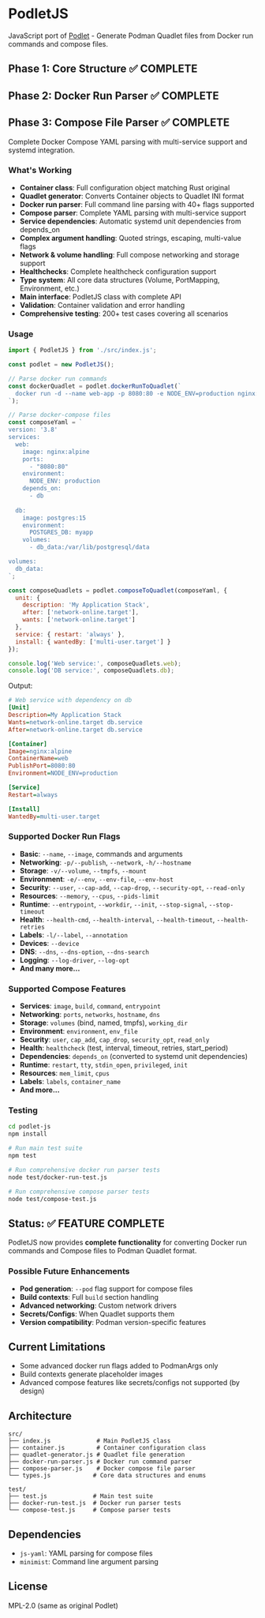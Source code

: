 # PodletJS

JavaScript port of [Podlet](https://github.com/containers/podlet) - Generate Podman Quadlet files from Docker run commands and compose files.

## Phase 1: Core Structure ✅ COMPLETE
## Phase 2: Docker Run Parser ✅ COMPLETE  
## Phase 3: Compose File Parser ✅ COMPLETE

Complete Docker Compose YAML parsing with multi-service support and systemd integration.

### What's Working

- **Container class**: Full configuration object matching Rust original
- **Quadlet generator**: Converts Container objects to Quadlet INI format  
- **Docker run parser**: Full command line parsing with 40+ flags supported
- **Compose parser**: Complete YAML parsing with multi-service support
- **Service dependencies**: Automatic systemd unit dependencies from depends_on
- **Complex argument handling**: Quoted strings, escaping, multi-value flags
- **Network & volume handling**: Full compose networking and storage support
- **Healthchecks**: Complete healthcheck configuration support
- **Type system**: All core data structures (Volume, PortMapping, Environment, etc.)
- **Main interface**: PodletJS class with complete API
- **Validation**: Container validation and error handling
- **Comprehensive testing**: 200+ test cases covering all scenarios

### Usage

```javascript
import { PodletJS } from './src/index.js';

const podlet = new PodletJS();

// Parse docker run commands
const dockerQuadlet = podlet.dockerRunToQuadlet(`
  docker run -d --name web-app -p 8080:80 -e NODE_ENV=production nginx:alpine
`);

// Parse docker-compose files
const composeYaml = `
version: '3.8'
services:
  web:
    image: nginx:alpine
    ports:
      - "8080:80"
    environment:
      NODE_ENV: production
    depends_on:
      - db
      
  db:
    image: postgres:15
    environment:
      POSTGRES_DB: myapp
    volumes:
      - db_data:/var/lib/postgresql/data

volumes:
  db_data:
`;

const composeQuadlets = podlet.composeToQuadlet(composeYaml, {
  unit: { 
    description: 'My Application Stack',
    after: ['network-online.target'],
    wants: ['network-online.target']
  },
  service: { restart: 'always' },
  install: { wantedBy: ['multi-user.target'] }
});

console.log('Web service:', composeQuadlets.web);
console.log('DB service:', composeQuadlets.db);
```

Output:
```ini
# Web service with dependency on db
[Unit]
Description=My Application Stack
Wants=network-online.target db.service
After=network-online.target db.service

[Container]
Image=nginx:alpine
ContainerName=web
PublishPort=8080:80
Environment=NODE_ENV=production

[Service]
Restart=always

[Install]
WantedBy=multi-user.target
```

### Supported Docker Run Flags

- **Basic**: `--name`, `--image`, commands and arguments
- **Networking**: `-p/--publish`, `--network`, `-h/--hostname`  
- **Storage**: `-v/--volume`, `--tmpfs`, `--mount`
- **Environment**: `-e/--env`, `--env-file`, `--env-host`
- **Security**: `--user`, `--cap-add`, `--cap-drop`, `--security-opt`, `--read-only`
- **Resources**: `--memory`, `--cpus`, `--pids-limit`
- **Runtime**: `--entrypoint`, `--workdir`, `--init`, `--stop-signal`, `--stop-timeout`
- **Health**: `--health-cmd`, `--health-interval`, `--health-timeout`, `--health-retries`
- **Labels**: `-l/--label`, `--annotation`
- **Devices**: `--device`
- **DNS**: `--dns`, `--dns-option`, `--dns-search`
- **Logging**: `--log-driver`, `--log-opt`
- **And many more...**

### Supported Compose Features

- **Services**: `image`, `build`, `command`, `entrypoint`
- **Networking**: `ports`, `networks`, `hostname`, `dns`
- **Storage**: `volumes` (bind, named, tmpfs), `working_dir`
- **Environment**: `environment`, `env_file`
- **Security**: `user`, `cap_add`, `cap_drop`, `security_opt`, `read_only`
- **Health**: `healthcheck` (test, interval, timeout, retries, start_period)
- **Dependencies**: `depends_on` (converted to systemd unit dependencies)
- **Runtime**: `restart`, `tty`, `stdin_open`, `privileged`, `init`
- **Resources**: `mem_limit`, `cpus`
- **Labels**: `labels`, `container_name`
- **And more...**

### Testing

```bash
cd podlet-js
npm install

# Run main test suite
npm test

# Run comprehensive docker run parser tests  
node test/docker-run-test.js

# Run comprehensive compose parser tests
node test/compose-test.js
```

## Status: ✅ FEATURE COMPLETE

PodletJS now provides **complete functionality** for converting Docker run commands and Compose files to Podman Quadlet format.

### Possible Future Enhancements

- **Pod generation**: `--pod` flag support for compose files
- **Build contexts**: Full `build` section handling  
- **Advanced networking**: Custom network drivers
- **Secrets/Configs**: When Quadlet supports them
- **Version compatibility**: Podman version-specific features

## Current Limitations

- Some advanced docker run flags added to PodmanArgs only
- Build contexts generate placeholder images
- Advanced compose features like secrets/configs not supported (by design)

## Architecture

```
src/
├── index.js             # Main PodletJS class
├── container.js         # Container configuration class  
├── quadlet-generator.js # Quadlet file generation
├── docker-run-parser.js # Docker run command parser
├── compose-parser.js    # Docker compose file parser
└── types.js            # Core data structures and enums

test/
├── test.js             # Main test suite
├── docker-run-test.js  # Docker run parser tests
└── compose-test.js     # Compose parser tests
```

## Dependencies

- `js-yaml`: YAML parsing for compose files
- `minimist`: Command line argument parsing

## License

MPL-2.0 (same as original Podlet)